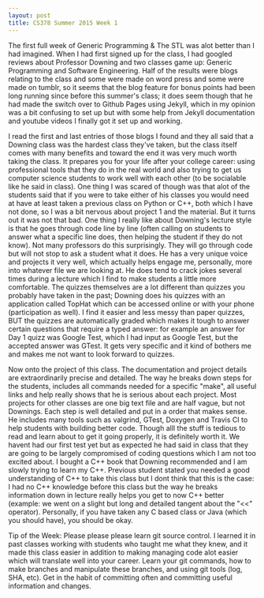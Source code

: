 ```yaml
---
layout: post
title: CS378 Summer 2015 Week 1 
---
```


The first full week of Generic Programming & The STL was alot better than I had imagined. When I had first signed up for the class, I had googled reviews about Professor Downing and two classes game up: Generic Programming and Software Engineering. Half of the results were blogs relating to the class and some were made on word press and some were made on tumblr, so it seems that the blog feature for bonus points had been long running since before this summer's class; it does seem though that he had made the switch over to Github Pages using Jekyll, which in my opinion was a bit confusing to set up but with some help from Jekyll documentation and youtube videos I finally got it set up and working. 

I read the first and last entries of those blogs I found and they all said that a Downing class was the hardest class they've taken, but the class itself comes with many benefits and toward the end it was very much worth taking the class. It prepares you for your life after your college career: using professional tools that they do in the real world and also trying to get us computer science students to work well with each other (to be socialable like he said in class). One thing I was scared of though was that alot of the students said that if you were to take either of his classes you would need at have at least taken a previous class on Python or C++, both which I have not done, so I was a bit nervous about project 1 and the material. But it turns out it was not that bad. One thing I really like about Downing's lecture style is that he goes through code line by line (often calling on students to answer what a specific line does, then helping the student if they do not know). Not many professors do this surprisingly. They will go through code but will not stop to ask a student what it does. He has a very unique voice and projects it very well, which actually helps engage me, personally, more into whatever file we are looking at. He does tend to crack jokes several times during a lecture which I find to make students a little more comfortable. The quizzes themselves are a lot different than quizzes you probably have taken in the past; Downing does his quizzes with an application called TopHat which can be accessed online or with your phone (participation as well). I find it easier and less messy than paper quizzes, BUT the quizzes are automatically graded which makes it tough to answer certain questions that require a typed answer: for example an answer for Day 1 quizz was Google Test, which I had input as Google Test, but the accepted answer was GTest. It gets very specific and it kind of bothers me and makes me not want to look forward to quizzes. 

Now onto the project of this class. The documentation and project details are extraordinarily precise and detailed. The way he breaks down steps for the students, includes all commands needed for a specific "make", all useful links and help really shows that he is serious about each project. Most projects for other classes are one big text file and are half vague, but not Downings. Each step is well detailed and put in a order that makes sense. He includes many tools such as valgrind, GTest, Doxygen and Travis CI to help students with building better code. Though alll the stuff is tedious to read and learn about to get it going properly, it is definitely worth it. We havent had our first test yet but as expected he had said in class that they are going to be largely compromised of coding questions which I am not too excited about. I bought a C++ book that Downing recommended and I am slowly trying to learn my C++. Previous student stated you needed a good understanding of C++ to take this class but I dont think that this is the case: I had no C++ knowledge before this class but the way he breaks information down in lecture really helps you get to now C++ better (example: we went on a slight but long and detailed tangent about the "<<" operator). Personally, if you have taken any C based class or Java (which you should have), you should be okay.

Tip of the Week:
Please please please learn git source control. I learned it in past classes working with students who taught me what they knew, and it made this class easier in addition to making managing code alot easier which will translate well into your career. Learn your git commands, how to make branches and manipulate these branches, and using git tools (log, SHA, etc). Get in the habit of committing often and committing useful information and changes.
